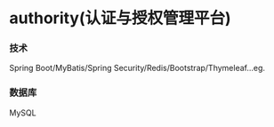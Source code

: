 # authority(认证与授权管理平台)

### 技术
Spring Boot/MyBatis/Spring Security/Redis/Bootstrap/Thymeleaf...eg.

### 数据库
MySQL
